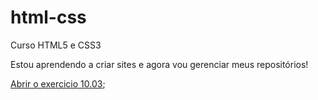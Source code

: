 # html-css
 Curso HTML5 e CSS3

 Estou aprendendo a criar sites e agora vou gerenciar meus repositórios!

 <a href="./android.html">Abrir o exercicio 10.03</a>;
 
